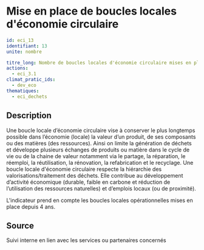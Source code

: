 # Mise en place de boucles locales d'économie circulaire
```yaml
id: eci_13
identifiant: 13
unite: nombre

titre_long: Nombre de boucles locales d'économie circulaire mises en place dans les 4 dernières années
actions:
  - eci_3.1
climat_pratic_ids:
  - dev_eco
thematiques:
  - eci_dechets 
```
## Description
Une boucle locale d’économie circulaire vise à conserver le plus longtemps possible dans l’économie (locale) la valeur d’un produit, de ses composants ou des matières (des ressources). Ainsi on limite la génération de déchets et  développe plusieurs échanges de produits ou matière dans le cycle de vie ou de la chaine de valeur notamment via le partage, la réparation, le réemploi, la réutilisation, la rénovation, la refabrication et le recyclage. 
Une boucle locale d'économie circulaire respecte la hiérarchie des valorisations/traitement des déchets.
Elle contribue au développement d’activité économique (durable, faible en carbone et réduction de l’utilisation des ressources naturelles) et d’emplois locaux (ou de proximité).

L'indicateur prend en compte les boucles locales opérationnelles mises en place depuis 4 ans.

## Source
Suivi interne en lien avec les services ou partenaires concernés


